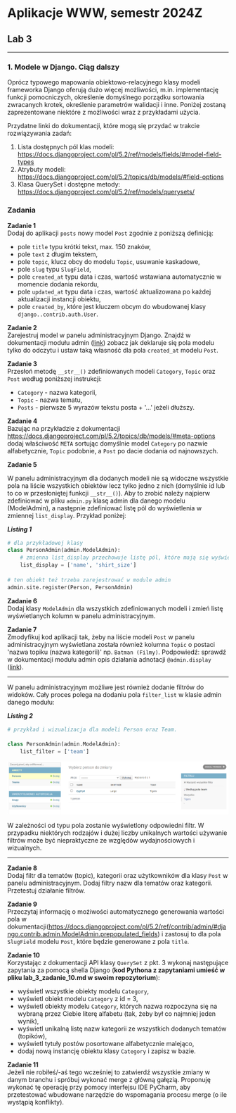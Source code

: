 # Aplikacje WWW, semestr 2024Z

## Lab 3
---
### **1. Modele w Django. Ciąg dalszy**


Oprócz typowego mapowania obiektowo-relacyjnego klasy modeli frameworka Django oferują dużo więcej możliwości, m.in. implementację funkcji pomocniczych, określenie domyślnego porządku sortowania zwracanych krotek, określenie parametrów walidacji i inne. Poniżej zostaną zaprezentowane niektóre z możliwości wraz z przykładami użycia.

Przydatne linki do dokumentacji, które mogą się przydać w trakcie rozwiązywania zadań:
1. Lista dostępnych pól klas modeli: https://docs.djangoproject.com/pl/5.2/ref/models/fields/#model-field-types
2. Atrybuty modeli: https://docs.djangoproject.com/pl/5.2/topics/db/models/#field-options
3. Klasa QuerySet i dostępne metody: https://docs.djangoproject.com/pl/5.2/ref/models/querysets/

### Zadania

**Zadanie 1**  
Dodaj do aplikacji `posts` nowy model `Post` zgodnie z poniższą definicją:
* pole `title` typu krótki tekst, max. 150 znaków,
* pole `text` z długim tekstem,
* pole `topic`, klucz obcy do modelu `Topic`, usuwanie kaskadowe,
* pole `slug` typu `SlugField`,
* pole `created_at` typu data i czas, wartość wstawiana automatycznie w momencie dodania rekordu,
* pole `updated_at` typu data i czas, wartość aktualizowana po każdej aktualizacji instancji obiektu,
* pole `created_by`, które jest kluczem obcym do wbudowanej klasy `django..contrib.auth.User`.

**Zadanie 2**  
Zarejestruj model w panelu administracyjnym Django. Znajdź w dokumentacji modułu admin ([link](https://docs.djangoproject.com/pl/5.2/ref/contrib/admin/)) zobacz jak deklaruje się pola modelu tylko do odczytu i ustaw taką własność dla pola `created_at` modelu `Post`.

**Zadanie 3**  
Przesłoń metodę `__str__()` zdefiniowanych modeli `Category`, `Topic` oraz `Post` według poniższej instrukcji:
* `Category` - nazwa kategorii,
* `Topic` - nazwa tematu,
* `Posts` - pierwsze 5 wyrazów tekstu posta + '...' jeżeli dłuższy.

**Zadanie 4**  
Bazując na przykładzie z dokumentacji https://docs.djangoproject.com/pl/5.2/topics/db/models/#meta-options dodaj właściwość `META` sortując domyślnie model `Category` po nazwie alfabetycznie, `Topic` podobnie, a `Post` po dacie dodania od najnowszych.

**Zadanie 5**  

W panelu administracyjnym dla dodanych modeli nie są widoczne wszystkie pola na liście wszystkich obiektów lecz tylko jedno z nich (domyślnie id lub to co w przesłoniętej funkcji `__str__()`). Aby to zrobić należy najpierw zdefiniować w pliku `admin.py` klasę admin dla danego modelu (ModelAdmin), a następnie zdefiniować listę pól do wyświetlenia w zmiennej `list_display`. Przykład poniżej:

**_Listing 1_**
```python
# dla przykładowej klasy
class PersonAdmin(admin.ModelAdmin):
    # zmienna list_display przechowuje listę pól, które mają się wyświetlać w widoku listy danego modelu w panelu administracynym
    list_display = ['name', 'shirt_size']

# ten obiekt też trzeba zarejestrować w module admin
admin.site.register(Person, PersonAdmin)
```

**Zadanie 6**  
Dodaj klasy `ModelAdmin` dla wszystkich zdefiniowanych modeli i zmień listę wyświetlanych kolumn w panelu administracyjnym.

**Zadanie 7**  
Zmodyfikuj kod aplikacji tak, żeby na liście modeli `Post` w panelu administracyjnym wyświetlana została również kolumna `Topic` o postaci 'nazwa topiku (nazwa kategorii)' np. `Batman (Filmy)`. Podpowiedź: sprawdź w dokumentacji modułu admin opis działania adnotacji `@admin.display` ([link](https://docs.djangoproject.com/pl/5.2/ref/contrib/admin/#django.contrib.admin.ModelAdmin.list_display)).

---
W panelu administracyjnym możliwe jest również dodanie filtrów do widoków. Cały proces polega na dodaniu pola `filter_list` w klasie admin danego modułu:

**_Listing 2_**
```python
# przykład i wizualizacja dla modeli Person oraz Team.

class PersonAdmin(admin.ModelAdmin):
    list_filter = ['team']
```
![filtry](filters.png)


W zależności od typu pola zostanie wyświetlony odpowiedni filtr. W przypadku niektórych rodzajów i dużej liczby unikalnych wartości używanie filtrów może być niepraktyczne ze względów wydajnościowych i wizualnych.

---

**Zadanie 8**  
Dodaj filtr dla tematów (topic), kategorii oraz użytkowników dla klasy `Post` w panelu administracyjnym.  Dodaj filtry nazw dla tematów oraz kategorii. Przetestuj działanie filtrów.

**Zadanie 9**  
Przeczytaj informację o możiwości automatycznego generowania wartości pola w dokumentacji(https://docs.djangoproject.com/pl/5.2/ref/contrib/admin/#django.contrib.admin.ModelAdmin.prepopulated_fields) i zastosuj to dla pola `SlugField` modelu `Post`, które będzie generowane z pola `title`.

**Zadanie 10**  
Korzystając z dokumentacji API klasy `QuerySet` z pkt. 3 wykonaj następujące zapytania za pomocą shella Django (**kod Pythona z zapytaniami umieść w pliku lab_3_zadanie_10.md w swoim repozytorium**):
* wyświetl wszystkie obiekty modelu `Category`,
* wyświetl obiekt modelu `Category` z id = 3,
* wyświetl obiekty modelu `Category`, których nazwa rozpoczyna się na wybraną przez Ciebie literę alfabetu (tak, żeby był co najmniej jeden wynik),
* wyświetl unikalną listę nazw kategorii ze wszystkich dodanych tematów (topików),
* wyświetl tytuły postów posortowane alfabetycznie malejąco,
* dodaj nową instancję obiektu klasy `Category` i zapisz w bazie.

**Zadanie 11**  
Jeżeli nie robiłeś/-aś tego wcześniej to zatwierdź wszystkie zmiany w danym branchu i spróbuj wykonać merge z główną gałęzią. Proponuję wykonać tę operację przy pomocy interfejsu IDE PyCharm, aby przetestować wbudowane narzędzie do wspomagania procesu merge (o ile wystąpią konflikty).